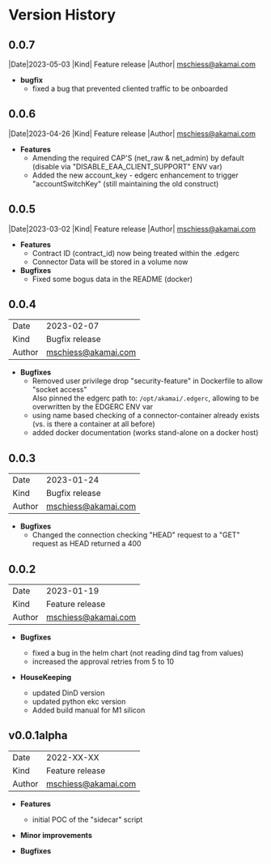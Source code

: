 # Version History
## 0.0.7
|Date|2023-05-03
|Kind| Feature release
|Author| mschiess@akamai.com
- **bugfix**
  - fixed a bug that prevented cliented traffic to be onboarded

## 0.0.6
|Date|2023-04-26
|Kind| Feature release
|Author| mschiess@akamai.com
- **Features**
  - Amending the required CAP'S (net_raw & net_admin) by default (disable via "DISABLE_EAA_CLIENT_SUPPORT" ENV var)
  - Added the new account_key - edgerc enhancement to trigger "accountSwitchKey" (still maintaining the old construct)

## 0.0.5
|Date|2023-03-02
|Kind| Feature release
|Author| mschiess@akamai.com
- **Features**
  - Contract ID  (contract_id) now being treated within the .edgerc
  - Connector Data will be stored in a volume now
- **Bugfixes**
  - Fixed some bogus data in the README (docker)

## 0.0.4
|||
|---|---|
|Date|2023-02-07
|Kind| Bugfix release
|Author| mschiess@akamai.com
- **Bugfixes**
  - Removed user privilege drop "security-feature" in Dockerfile to allow "socket access"  
    Also pinned the edgerc path to: `/opt/akamai/.edgerc`, allowing to be overwritten by the EDGERC ENV var
  - using name based checking of a connector-container already exists (vs. is there a container at all before) 
  - added docker documentation (works stand-alone on a docker host)

## 0.0.3
|||
|---|---|
|Date|2023-01-24
|Kind| Bugfix release
|Author| mschiess@akamai.com
- **Bugfixes**
  - Changed the connection checking "HEAD" request to a "GET" request as HEAD returned a 400

## 0.0.2
|||
|---|---|
|Date|2023-01-19
|Kind| Feature release
|Author| mschiess@akamai.com
- **Bugfixes**
  - fixed a bug in the helm chart (not reading dind tag from values)
  - increased the approval retries from 5 to 10

- **HouseKeeping**
  - updated DinD version
  - updated python ekc version
  - Added build manual for M1 silicon

## v0.0.1alpha
|||
|---|---|
|Date|2022-XX-XX
|Kind| Feature release
|Author| mschiess@akamai.com
- **Features**
  - initial POC of the "sidecar" script
  
- **Minor improvements**

- **Bugfixes**